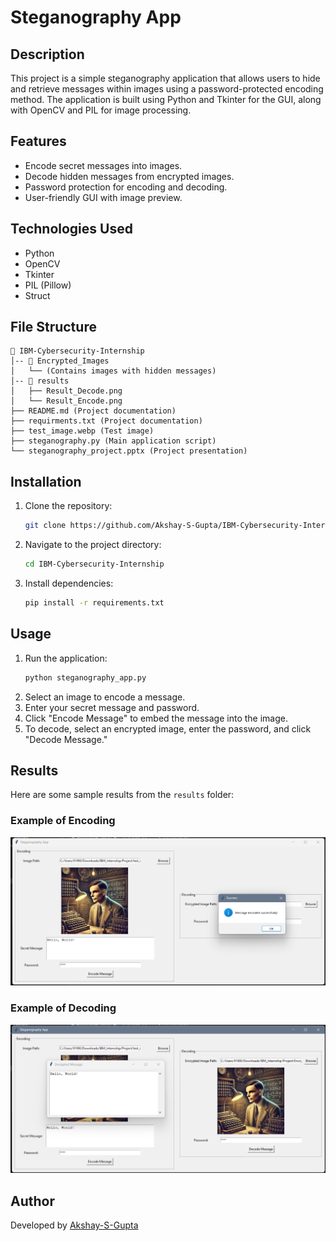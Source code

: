 # Steganography App

## Description
This project is a simple steganography application that allows users to hide and retrieve messages within images using a password-protected encoding method. The application is built using Python and Tkinter for the GUI, along with OpenCV and PIL for image processing.

## Features
- Encode secret messages into images.
- Decode hidden messages from encrypted images.
- Password protection for encoding and decoding.
- User-friendly GUI with image preview.

## Technologies Used
- Python
- OpenCV
- Tkinter
- PIL (Pillow)
- Struct

## File Structure
```
📂 IBM-Cybersecurity-Internship
│-- 📂 Encrypted_Images
│   └── (Contains images with hidden messages)
│-- 📂 results
│   ├── Result_Decode.png
│   └── Result_Encode.png
├── README.md (Project documentation)
├── requirments.txt (Project documentation)
├── test_image.webp (Test image)
├── steganography.py (Main application script)
└── steganography_project.pptx (Project presentation)
```

## Installation
1. Clone the repository:
   ```sh
   git clone https://github.com/Akshay-S-Gupta/IBM-Cybersecurity-Internship.git
   ```
2. Navigate to the project directory:
   ```sh
   cd IBM-Cybersecurity-Internship
   ```
3. Install dependencies:
   ```sh
   pip install -r requirements.txt
   ```

## Usage
1. Run the application:
   ```sh
   python steganography_app.py
   ```
2. Select an image to encode a message.
3. Enter your secret message and password.
4. Click "Encode Message" to embed the message into the image.
5. To decode, select an encrypted image, enter the password, and click "Decode Message."

## Results
Here are some sample results from the `results` folder:

### Example of Encoding
![Encoded Image](results/Result_Encode.png)

### Example of Decoding
![Decoded Message](results/Result_Decode.png)


## Author
Developed by [Akshay-S-Gupta](https://github.com/Akshay-S-Gupta)